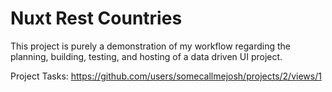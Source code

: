 # Nuxt Rest Countries

This project is purely a demonstration of my workflow regarding the planning, building, testing, and hosting of a data driven UI project.

Project Tasks: https://github.com/users/somecallmejosh/projects/2/views/1
